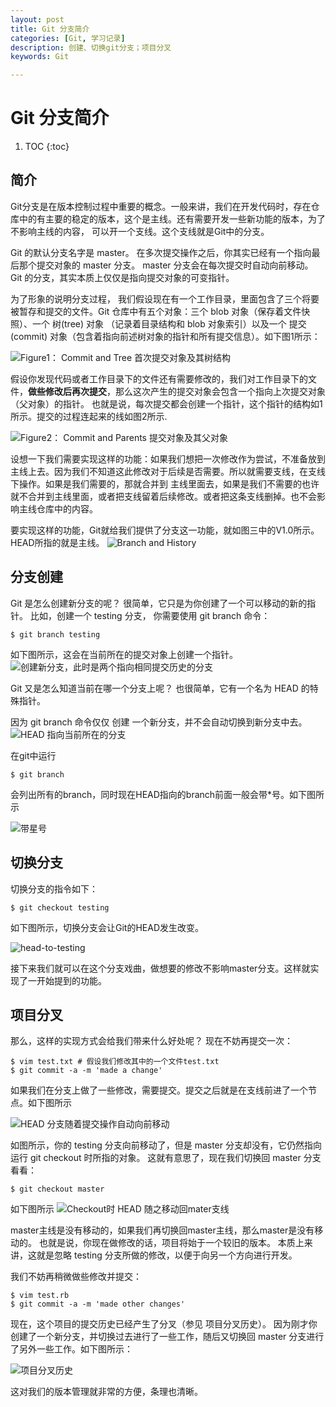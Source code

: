 ```yaml
---
layout: post
title: Git 分支简介
categories: [Git, 学习记录]
description: 创建、切换git分支；项目分叉
keywords: Git

---
```


# Git 分支简介

1. TOC
{:toc}

## 简介
Git分支是在版本控制过程中重要的概念。一般来讲，我们在开发代码时，存在仓库中的有主要的稳定的版本，这个是主线。还有需要开发一些新功能的版本，为了不影响主线的内容，
可以开一个支线。这个支线就是Git中的分支。

Git 的默认分支名字是 master。 在多次提交操作之后，你其实已经有一个指向最后那个提交对象的 master 分支。 master 分支会在每次提交时自动向前移动。
Git 的分支，其实本质上仅仅是指向提交对象的可变指针。

为了形象的说明分支过程，
我们假设现在有一个工作目录，里面包含了三个将要被暂存和提交的文件。Git 仓库中有五个对象：三个 blob 对象（保存着文件快照）、一个 树(tree) 对象 
（记录着目录结构和 blob 对象索引）以及一个 提交(commit) 对象（包含着指向前述树对象的指针和所有提交信息）。如下图1所示：

![](https://raw.githubusercontent.com/star-twinking/CloudImage/main/ImgforBlogcommit-and-tree.png "Figure1： Commit and Tree 首次提交对象及其树结构")

假设你发现代码或者工作目录下的文件还有需要修改的，我们对工作目录下的文件，**做些修改后再次提交**，那么这次产生的提交对象会包含一个指向上次提交对象（父对象）的指针。
也就是说，每次提交都会创建一个指针，这个指针的结构如1所示。提交的过程连起来的线如图2所示.

![](https://raw.githubusercontent.com/star-twinking/CloudImage/main/ImgforBlogcommits-and-parents.png 'Figure2： Commit and Parents 提交对象及其父对象')

设想一下我们需要实现这样的功能：如果我们想把一次修改作为尝试，不准备放到主线上去。因为我们不知道这此修改对于后续是否需要。所以就需要支线，在支线下操作。如果是我们需要的，那就合并到
主线里面去，如果是我们不需要的也许就不合并到主线里面，或者把支线留着后续修改。或者把这条支线删掉。也不会影响主线仓库中的内容。

要实现这样的功能，Git就给我们提供了分支这一功能，就如图三中的V1.0所示。HEAD所指的就是主线。
![](https://raw.githubusercontent.com/star-twinking/CloudImage/main/ImgforBlogbranch-and-history.png "Branch and History")

## 分支创建
Git 是怎么创建新分支的呢？ 很简单，它只是为你创建了一个可以移动的新的指针。 比如，创建一个 testing 分支， 你需要使用 git branch 命令：
```
$ git branch testing
```
如下图所示，这会在当前所在的提交对象上创建一个指针。
![](https://raw.githubusercontent.com/star-twinking/CloudImage/main/ImgforBlogtwo-branches.png '创建新分支，此时是两个指向相同提交历史的分支')

Git 又是怎么知道当前在哪一个分支上呢？ 也很简单，它有一个名为 HEAD 的特殊指针。

因为 git branch 命令仅仅 创建 一个新分支，并不会自动切换到新分支中去。
![](https://raw.githubusercontent.com/star-twinking/CloudImage/main/ImgforBloghead-to-master.png 'HEAD 指向当前所在的分支')

在git中运行
```
$ git branch
```
会列出所有的branch，同时现在HEAD指向的branch前面一般会带\*号。如下图所示

![](https://raw.githubusercontent.com/star-twinking/CloudImage/main/ImgforBloggit_branch_show.PNG '带星号')

## 切换分支
切换分支的指令如下：
```
$ git checkout testing
```
如下图所示，切换分支会让Git的HEAD发生改变。

![head-to-testing](https://raw.githubusercontent.com/star-twinking/CloudImage/main/ImgforBlog/head-to-testing-16432486876671.png)

接下来我们就可以在这个分支戏曲，做想要的修改不影响master分支。这样就实现了一开始提到的功能。

## 项目分叉
那么，这样的实现方式会给我们带来什么好处呢？ 现在不妨再提交一次：

```
$ vim test.txt # 假设我们修改其中的一个文件test.txt
$ git commit -a -m 'made a change'
```
如果我们在分支上做了一些修改，需要提交。提交之后就是在支线前进了一个节点。如下图所示

![](https://raw.githubusercontent.com/star-twinking/CloudImage/main/ImgforBlog/advance-testing.png "HEAD 分支随着提交操作自动向前移动")

如图所示，你的 testing 分支向前移动了，但是 master 分支却没有，它仍然指向运行 git checkout 时所指的对象。 这就有意思了，现在我们切换回 master 分支看看：
```
$ git checkout master
```
如下图所示
![](https://raw.githubusercontent.com/star-twinking/CloudImage/main/ImgforBlog/checkout-master.png "Checkout时 HEAD 随之移动回mater支线")

master主线是没有移动的，如果我们再切换回master主线，那么master是没有移动的。 也就是说，你现在做修改的话，项目将始于一个较旧的版本。 
本质上来讲，这就是忽略 testing 分支所做的修改，以便于向另一个方向进行开发。

我们不妨再稍微做些修改并提交：
```
$ vim test.rb
$ git commit -a -m 'made other changes'
```
现在，这个项目的提交历史已经产生了分叉（参见 项目分叉历史）。 
因为刚才你创建了一个新分支，并切换过去进行了一些工作，随后又切换回 master 分支进行了另外一些工作。如下图所示：

![](https://raw.githubusercontent.com/star-twinking/CloudImage/main/ImgforBlog/advance-master.png '项目分叉历史')

这对我们的版本管理就非常的方便，条理也清晰。

